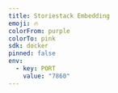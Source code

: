 ```yaml
---
title: Storiestack Embedding
emoji: 🔥
colorFrom: purple
colorTo: pink
sdk: docker
pinned: false
env:
  - key: PORT
    value: "7860"
---
```


